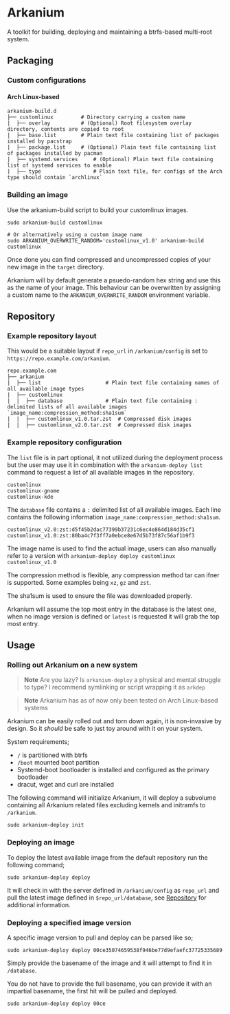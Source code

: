 # Arkanium
A toolkit for building, deploying and maintaining a btrfs-based multi-root system.

## Packaging
### Custom configurations
#### Arch Linux-based
```text
arkanium-build.d
├── customlinux			# Directory carrying a custom name
|  ├── overlay			# (Optional) Root filesystem overlay directory, contents are copied to root
|  ├── base.list		# Plain text file containing list of packages installed by pacstrap
|  ├── package.list		# (Optional) Plain text file containing list of packages installed by pacman
|  ├── systemd.services		# (Optional) Plain text file containing list of systemd services to enable
|  ├── type         		# Plain text file, for configs of the Arch type should contain `archlinux`
```

### Building an image
Use the arkanium-build script to build your customlinux images.

```shell
sudo arkanium-build customlinux

# Or alternatively using a custom image name
sudo ARKANIUM_OVERWRITE_RANDOM='customlinux_v1.0' arkanium-build customlinux
```

Once done you can find compressed and uncompressed copies of your new image in the `target` directory.

Arkanium will by default generate a psuedo-random hex string and use this as the name of your image. This behaviour can be overwritten by assigning a custom name to the `ARKANIUM_OVERWRITE_RANDOM` environment variable.

## Repository

### Example repository layout
This would be a suitable layout if `repo_url` in `/arkanium/config` is set to `https://repo.example.com/arkanium`.
```text
repo.example.com
├── arkanium
|  ├── list		                # Plain text file containing names of all available image types
|  ├── customlinux
|  |  ├── database		        # Plain text file containing : delimited lists of all available images `image_name:compression_method:sha1sum`
|  |  ├── customlinux_v1.0.tar.zst	# Compressed disk images
|  |  ├── customlinux_v2.0.tar.zst	# Compressed disk images
```

### Example repository configuration
The `list` file is in part optional, it not utilized during the deployment process but the user may use it in combination with the `arkanium-deploy list` command to request a list of all available images in the repository.
```text
customlinux
customlinux-gnome
customlinux-kde
```

The `database` file contains a `:` delimited list of all available images. Each line contains the following information `image_name:compression_method:sha1sum`.
```text
customlinux_v2.0:zst:d5f45b2dac77399b37231c6ec4e864d184d35cf1
customlinux_v1.0:zst:80ba4c7f3ff7a0ebce8e67d5b73f87c56af1b9f3
```
The image name is used to find the actual image, users can also manually refer to a version with `arkanium-deploy deploy customlinux customlinux_v1.0`

The compression method is flexible, any compression method tar can ifner is supported. Some examples being `xz`, `gz` and `zst`.

The sha1sum is used to ensure the file was downloaded properly.

Arkanium will assume the top most entry in the database is the latest one, when no image version is defined or `latest` is requested it will grab the top most entry.

## Usage
### Rolling out Arkanium on a new system

> **Note** Are you lazy? Is `arkanium-deploy` a physical and mental struggle to type? I recommend symlinking or script wrapping it as `arkdep`

> **Note** Arkanium has as of now only been tested on Arch Linux-based systems

Arkanium can be easily rolled out and torn down again, it is non-invasive by design. So it _should_ be safe to just toy around with it on your system.

System requirements;
- `/` is partitioned with btrfs
- `/boot` mounted boot partition
- Systemd-boot bootloader is installed and configured as the primary bootloader
- dracut, wget and curl are installed

The following command will initialize Arkanium, it will deploy a subvolume containing all Arkanium related files excluding kernels and initramfs to `/arkanium`.
```shell
sudo arkanium-deploy init
```

### Deploying an image
To deploy the latest available image from the default repository run the following command;
```shell
sudo arkanium-deploy deploy
```
It will check in with the server defined in `/arkanium/config` as `repo_url` and pull the latest image defined in `$repo_url/database`, see [Repository](#Repository) for additional information.

### Deploying a specified image version
A specific image version to pull and deploy can be parsed like so;
```shell
sudo arkanium-deploy deploy 00ce35074659538f946be77d9efaefc37725335689
```
Simply provide the basename of the image and it will attempt to find it in `/database`.

You do not have to provide the full basename, you can provide it with an impartial basename, the first hit will be pulled and deployed.
```shell
sudo arkanium-deploy deploy 00ce
```
